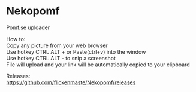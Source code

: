 # Nekopomf
Pomf.se uploader  

How to:  
Copy any picture from your web browser  
Use hotkey CTRL ALT + or Paste(ctrl+v) into the window  
Use hotkey CTRL ALT - to snip a screenshot  
File will upload and your link will be automatically copied to your clipboard  

Releases:  
https://github.com/flickenmaste/Nekopomf/releases
